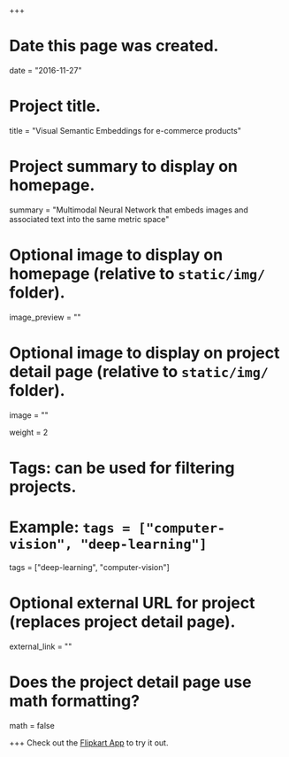 +++
# Date this page was created.
date = "2016-11-27"

# Project title.
title = "Visual Semantic Embeddings for e-commerce products"

# Project summary to display on homepage.
summary = "Multimodal Neural Network that embeds images and associated text into the same metric space"

# Optional image to display on homepage (relative to `static/img/` folder).
image_preview = ""

# Optional image to display on project detail page (relative to `static/img/` folder).
image = ""

weight = 2

# Tags: can be used for filtering projects.
# Example: `tags = ["computer-vision", "deep-learning"]`
tags = ["deep-learning", "computer-vision"]

# Optional external URL for project (replaces project detail page).
external_link = ""

# Does the project detail page use math formatting?
math = false

+++
Check out the [Flipkart App](https://play.google.com/store/apps/details?id=com.flipkart.android&hl=en) to try it out.
